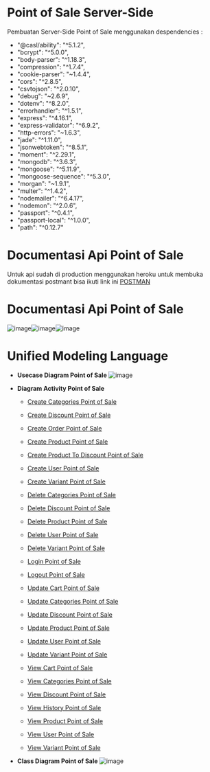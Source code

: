 # **Point of Sale Server-Side**

Pembuatan Server-Side Point of Sale menggunakan despendencies :

- "@casl/ability": "^5.1.2",
- "bcrypt": "^5.0.0",
- "body-parser": "^1.18.3",
- "compression": "^1.7.4",
- "cookie-parser": "~1.4.4",
- "cors": "^2.8.5",
- "csvtojson": "^2.0.10",
- "debug": "~2.6.9",
- "dotenv": "^8.2.0",
- "errorhandler": "^1.5.1",
- "express": "^4.16.1",
- "express-validator": "^6.9.2",
- "http-errors": "~1.6.3",
- "jade": "^1.11.0",
- "jsonwebtoken": "^8.5.1",
- "moment": "^2.29.1",
- "mongodb": "^3.6.3",
- "mongoose": "^5.11.9",
- "mongoose-sequence": "^5.3.0",
- "morgan": "~1.9.1",
- "multer": "^1.4.2",
- "nodemailer": "^6.4.17",
- "nodemon": "^2.0.6",
- "passport": "^0.4.1",
- "passport-local": "^1.0.0",
- "path": "^0.12.7"

# **Documentasi Api Point of Sale**
Untuk api sudah di production menggunakan heroku
untuk membuka dokumentasi postmant bisa ikuti link ini [POSTMAN](https://documenter.getpostman.com/view/13931981/TW6wJU5V)
# **Documentasi Api Point of Sale**
![image](https://user-images.githubusercontent.com/33290851/109778881-ed3a5280-7c37-11eb-9f10-37aef19a931b.png)![image](https://user-images.githubusercontent.com/33290851/109778948-04794000-7c38-11eb-9177-361e29373b31.png)![image](https://user-images.githubusercontent.com/33290851/109779041-1e1a8780-7c38-11eb-8178-e1f960ce6b5c.png)
# **Unified Modeling Language**

- **Usecase Diagram Point of Sale**
  ![image](https://user-images.githubusercontent.com/33290851/109698208-bfb2c200-7bc1-11eb-8baf-cd9faabc1725.png)

- **Diagram Activity Point of Sale**

  - [Create Categories Point of Sale](https://viewer.diagrams.net/?highlight=0000ff&edit=_blank&layers=1&nav=1&title=Diagram%20Activity%20Create%20Categories%20Point%20of%20Sale#Uhttps%3A%2F%2Fdrive.google.com%2Fuc%3Fid%3D1cEqNgrT_LFJy6y_LwTATAQ790XfHpD2L%26export%3Ddownload)

  - [Create Discount Point of Sale](https://viewer.diagrams.net/?highlight=0000ff&edit=_blank&layers=1&nav=1&title=Diagram%20Activity%20Create%20Discount%20Point%20of%20Sale#Uhttps%3A%2F%2Fdrive.google.com%2Fuc%3Fid%3D18DDsJBunOBeQeU9E2U7SeYf17lY7M6GZ%26export%3Ddownload)

  - [Create Order Point of Sale](https://viewer.diagrams.net/?highlight=0000ff&edit=_blank&layers=1&nav=1&title=Diagram%20Activity%20Create%20Order%20Point%20of%20Sale#Uhttps%3A%2F%2Fdrive.google.com%2Fuc%3Fid%3D1UPaONq3VDnK_fE72JdUO56_7jbm2iW_k%26export%3Ddownload)

  - [Create Product Point of Sale](https://viewer.diagrams.net/?highlight=0000ff&edit=_blank&layers=1&nav=1&title=Diagram%20Activity%20Create%20Product%20Point%20of%20Sale#Uhttps%3A%2F%2Fdrive.google.com%2Fuc%3Fid%3D1CIH32X-x3olx37SFj3OLW-SeO3uSikr3%26export%3Ddownload)

  - [Create Product To Discount Point of Sale](https://viewer.diagrams.net/?highlight=0000ff&edit=_blank&layers=1&nav=1&title=Diagram%20Activity%20Create%20Product%20To%20Discount%20Point%20of%20Sale#Uhttps%3A%2F%2Fdrive.google.com%2Fuc%3Fid%3D1UgxvhLSg0d_oWQvyT2AflzrtbC7yguPe%26export%3Ddownload)

  - [Create User Point of Sale](https://viewer.diagrams.net/?highlight=0000ff&edit=_blank&layers=1&nav=1&title=Diagram%20Activity%20Create%20User%20Point%20of%20Sale#Uhttps%3A%2F%2Fdrive.google.com%2Fuc%3Fid%3D1IsZzJnrPTvSWRKxYA_6HtQYOAu_FNGYq%26export%3Ddownload)

  - [Create Variant Point of Sale](https://viewer.diagrams.net/?highlight=0000ff&edit=_blank&layers=1&nav=1&title=Diagram%20Activity%20Create%20Variant%20Point%20of%20Sale#Uhttps%3A%2F%2Fdrive.google.com%2Fuc%3Fid%3D1qhaaBCCpQYL-4xgcFEYA-d8bRgtje91W%26export%3Ddownload)

  - [Delete Categories Point of Sale](https://viewer.diagrams.net/?highlight=0000ff&edit=_blank&layers=1&nav=1&title=Diagram%20Activity%20Delete%20Categories%20Point%20of%20Sale#Uhttps%3A%2F%2Fdrive.google.com%2Fuc%3Fid%3D1cKGfFkSdZeleoIHRX-lMLGrgIqj788Y5%26export%3Ddownload)

  - [Delete Discount Point of Sale](https://viewer.diagrams.net/?highlight=0000ff&edit=_blank&layers=1&nav=1&title=Diagram%20Activity%20Delete%20Discount%20Point%20of%20Sale#Uhttps%3A%2F%2Fdrive.google.com%2Fuc%3Fid%3D1gCJ8Q_D5FJMnT4qkvHJxGx5jAuUoPrBe%26export%3Ddownload)

  - [Delete Product Point of Sale](https://viewer.diagrams.net/?highlight=0000ff&edit=_blank&layers=1&nav=1&title=Diagram%20Activity%20Delete%20Product%20Point%20of%20Sale#Uhttps%3A%2F%2Fdrive.google.com%2Fuc%3Fid%3D1zHY3UZFtGFonVRpwoM_yq1P3a6X-hReZ%26export%3Ddownload)

  - [Delete User Point of Sale](https://viewer.diagrams.net/?highlight=0000ff&edit=_blank&layers=1&nav=1&title=Diagram%20Activity%20Delete%20User%20Point%20of%20Sale#Uhttps%3A%2F%2Fdrive.google.com%2Fuc%3Fid%3D1phfeKspO_1SUwbX6arfjHg1kzcC2Dkg1%26export%3Ddownload)

  - [Delete Variant Point of Sale](https://viewer.diagrams.net/?highlight=0000ff&edit=_blank&layers=1&nav=1&title=Diagram%20Activity%20Delete%20Variant%20Point%20of%20Sale#Uhttps%3A%2F%2Fdrive.google.com%2Fuc%3Fid%3D1NH5quLG26IN4lYA2hP5dvq1WtyqaQFem%26export%3Ddownload)

  - [Login Point of Sale](https://viewer.diagrams.net/?highlight=0000ff&edit=_blank&layers=1&nav=1&title=Diagram%20Activity%20Login%20Point%20of%20Sale#Uhttps%3A%2F%2Fdrive.google.com%2Fuc%3Fid%3D1kcqVhsmlW3n71x1UWGvDk_4WuOapojG4%26export%3Ddownload)

  - [Logout Point of Sale](https://viewer.diagrams.net/?highlight=0000ff&edit=_blank&layers=1&nav=1&title=Diagram%20Activity%20Logout%20Point%20of%20Sale#Uhttps%3A%2F%2Fdrive.google.com%2Fuc%3Fid%3D1kGuok4zoSRo2S-Ch8Rx_OZAMzV1FVvPv%26export%3Ddownload)

  - [Update Cart Point of Sale](https://viewer.diagrams.net/?highlight=0000ff&edit=_blank&layers=1&nav=1&title=Diagram%20Activity%20Update%20Cart%20Point%20of%20Sale#Uhttps%3A%2F%2Fdrive.google.com%2Fuc%3Fid%3D1YR_8zFcr-EibBnsI81Q7rVX9ed0rwg-W%26export%3Ddownload)

  - [Update Categories Point of Sale](https://viewer.diagrams.net/?highlight=0000ff&edit=_blank&layers=1&nav=1&title=Diagram%20Activity%20Update%20Categories%20Point%20of%20Sale#Uhttps%3A%2F%2Fdrive.google.com%2Fuc%3Fid%3D1V-xmTjwNkZ746MTc7ROXsLEMPJW96LvD%26export%3Ddownload)

  - [Update Discount Point of Sale](https://viewer.diagrams.net/?highlight=0000ff&edit=_blank&layers=1&nav=1&title=Diagram%20Activity%20Update%20Discount%20Point%20of%20Sale#Uhttps%3A%2F%2Fdrive.google.com%2Fuc%3Fid%3D1Ik72VK8UVGqKtQWfnul6QnmXSrtq0HPq%26export%3Ddownload)

  - [Update Product Point of Sale](https://viewer.diagrams.net/?highlight=0000ff&edit=_blank&layers=1&nav=1&title=Diagram%20Activity%20Update%20Product%20Point%20of%20Sale#Uhttps%3A%2F%2Fdrive.google.com%2Fuc%3Fid%3D1s41x29BtE5ecX6nMv5hyyCc7uAGK59ec%26export%3Ddownload)

  - [Update User Point of Sale](https://viewer.diagrams.net/?highlight=0000ff&edit=_blank&layers=1&nav=1&title=Diagram%20Activity%20Update%20User%20Point%20of%20Sale#Uhttps%3A%2F%2Fdrive.google.com%2Fuc%3Fid%3D1Y0JnK6WbVI5mZ5k_AESw6r4PpWpvKX5G%26export%3Ddownload)

  - [Update Variant Point of Sale](https://viewer.diagrams.net/?highlight=0000ff&edit=_blank&layers=1&nav=1&title=Diagram%20Activity%20Update%20Variant%20Point%20of%20Sale#Uhttps%3A%2F%2Fdrive.google.com%2Fuc%3Fid%3D1P-DCoQV6wybsFMXpVty_sSMC9Uvo6Eq5%26export%3Ddownload)

  - [View Cart Point of Sale](https://viewer.diagrams.net/?highlight=0000ff&edit=_blank&layers=1&nav=1&title=Diagram%20Activity%20View%20Cart%20Point%20of%20Sale#Uhttps%3A%2F%2Fdrive.google.com%2Fuc%3Fid%3D1NjZsWSwdG1wBKKVbOJ9B6SGCL2h-wwu5%26export%3Ddownload)

  - [View Categories Point of Sale](https://viewer.diagrams.net/?highlight=0000ff&edit=_blank&layers=1&nav=1&title=Diagram%20Activity%20View%20Categories%20Point%20of%20Sale#Uhttps%3A%2F%2Fdrive.google.com%2Fuc%3Fid%3D1jFYa2sqMtJD-kkwG1rt4TScS0LKflADr%26export%3Ddownload)

  - [View Discount Point of Sale](https://viewer.diagrams.net/?highlight=0000ff&edit=_blank&layers=1&nav=1&title=Diagram%20Activity%20View%20Discount%20Point%20of%20Sale#Uhttps%3A%2F%2Fdrive.google.com%2Fuc%3Fid%3D1CWts9fuAREbdN6tsJJGUCpxF01H4c5xt%26export%3Ddownload)

  - [View History Point of Sale](https://viewer.diagrams.net/?highlight=0000ff&edit=_blank&layers=1&nav=1&title=Diagram%20Activity%20View%20History%20Point%20of%20Sale#Uhttps%3A%2F%2Fdrive.google.com%2Fuc%3Fid%3D1GTLPSQ24j8AQub_8gVt7BgchDiO3nNUz%26export%3Ddownload)

  - [View Product Point of Sale](https://viewer.diagrams.net/?highlight=0000ff&edit=_blank&layers=1&nav=1&title=Diagram%20Activity%20View%20Product%20Point%20of%20Sale#Uhttps%3A%2F%2Fdrive.google.com%2Fuc%3Fid%3D1sAKQt5qYDeSlumJhEBSFd8z1j47zEwvC%26export%3Ddownload)

  - [View User Point of Sale](https://viewer.diagrams.net/?highlight=0000ff&edit=_blank&layers=1&nav=1&title=Diagram%20Activity%20View%20User%20Point%20of%20Sale#Uhttps%3A%2F%2Fdrive.google.com%2Fuc%3Fid%3D1Htc9vWYoKVuPiBuUXbm5nUGwu05n3_1Z%26export%3Ddownload)

  - [View Variant Point of Sale](https://viewer.diagrams.net/?highlight=0000ff&edit=_blank&layers=1&nav=1&title=Diagram%20Activity%20View%20Variant%20Point%20of%20Sale#Uhttps%3A%2F%2Fdrive.google.com%2Fuc%3Fid%3D1phRGibz4JgJsuVi8qelotC00NoD-RBZC%26export%3Ddownload)

- **Class Diagram Point of Sale**
![image](https://user-images.githubusercontent.com/33290851/109775429-148f2080-7c34-11eb-869f-76d3464052a2.png)

